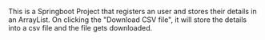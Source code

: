 This is a Springboot Project that registers an user and stores their details in an ArrayList. On clicking the "Download CSV file", it will store the details into a csv file and the file gets downloaded.
